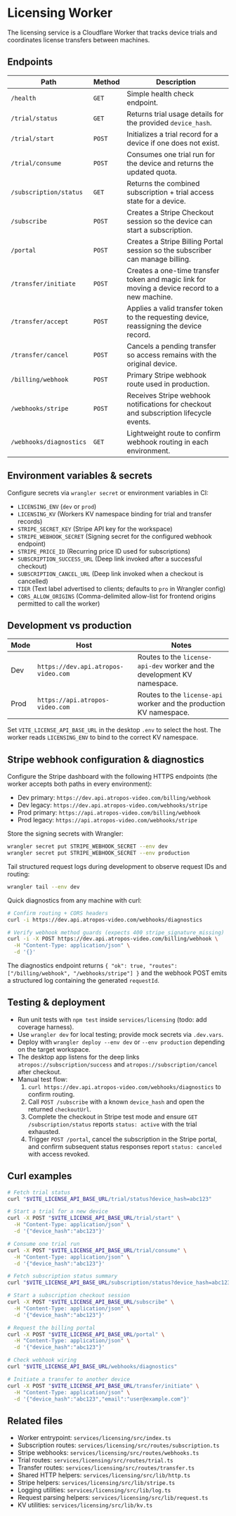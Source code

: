 # Licensing Worker

The licensing service is a Cloudflare Worker that tracks device trials and coordinates license transfers between machines.

## Endpoints

| Path | Method | Description |
| --- | --- | --- |
| `/health` | `GET` | Simple health check endpoint. |
| `/trial/status` | `GET` | Returns trial usage details for the provided `device_hash`. |
| `/trial/start` | `POST` | Initializes a trial record for a device if one does not exist. |
| `/trial/consume` | `POST` | Consumes one trial run for the device and returns the updated quota. |
| `/subscription/status` | `GET` | Returns the combined subscription + trial access state for a device. |
| `/subscribe` | `POST` | Creates a Stripe Checkout session so the device can start a subscription. |
| `/portal` | `POST` | Creates a Stripe Billing Portal session so the subscriber can manage billing. |
| `/transfer/initiate` | `POST` | Creates a one-time transfer token and magic link for moving a device record to a new machine. |
| `/transfer/accept` | `POST` | Applies a valid transfer token to the requesting device, reassigning the device record. |
| `/transfer/cancel` | `POST` | Cancels a pending transfer so access remains with the original device. |
| `/billing/webhook` | `POST` | Primary Stripe webhook route used in production. |
| `/webhooks/stripe` | `POST` | Receives Stripe webhook notifications for checkout and subscription lifecycle events. |
| `/webhooks/diagnostics` | `GET` | Lightweight route to confirm webhook routing in each environment. |

## Environment variables & secrets

Configure secrets via `wrangler secret` or environment variables in CI:

- `LICENSING_ENV` (`dev` or `prod`)
- `LICENSING_KV` (Workers KV namespace binding for trial and transfer records)
- `STRIPE_SECRET_KEY` (Stripe API key for the workspace)
- `STRIPE_WEBHOOK_SECRET` (Signing secret for the configured webhook endpoint)
- `STRIPE_PRICE_ID` (Recurring price ID used for subscriptions)
- `SUBSCRIPTION_SUCCESS_URL` (Deep link invoked after a successful checkout)
- `SUBSCRIPTION_CANCEL_URL` (Deep link invoked when a checkout is cancelled)
- `TIER` (Text label advertised to clients; defaults to `pro` in Wrangler config)
- `CORS_ALLOW_ORIGINS` (Comma-delimited allow-list for frontend origins permitted to call the worker)

## Development vs production

| Mode | Host | Notes |
| --- | --- | --- |
| Dev | `https://dev.api.atropos-video.com` | Routes to the `license-api-dev` worker and the development KV namespace. |
| Prod | `https://api.atropos-video.com` | Routes to the `license-api` worker and the production KV namespace. |

Set `VITE_LICENSE_API_BASE_URL` in the desktop `.env` to select the host. The worker reads `LICENSING_ENV` to bind to the correct KV namespace.

## Stripe webhook configuration & diagnostics

Configure the Stripe dashboard with the following HTTPS endpoints (the worker accepts both paths in every environment):

- Dev primary: `https://dev.api.atropos-video.com/billing/webhook`
- Dev legacy: `https://dev.api.atropos-video.com/webhooks/stripe`
- Prod primary: `https://api.atropos-video.com/billing/webhook`
- Prod legacy: `https://api.atropos-video.com/webhooks/stripe`

Store the signing secrets with Wrangler:

```bash
wrangler secret put STRIPE_WEBHOOK_SECRET --env dev
wrangler secret put STRIPE_WEBHOOK_SECRET --env production
```

Tail structured request logs during development to observe request IDs and routing:

```bash
wrangler tail --env dev
```

Quick diagnostics from any machine with curl:

```bash
# Confirm routing + CORS headers
curl -i https://dev.api.atropos-video.com/webhooks/diagnostics

# Verify webhook method guards (expects 400 stripe_signature_missing)
curl -i -X POST https://dev.api.atropos-video.com/billing/webhook \
  -H "Content-Type: application/json" \
  -d '{}'
```

The diagnostics endpoint returns `{ "ok": true, "routes": ["/billing/webhook", "/webhooks/stripe"] }` and the webhook POST emits a structured log containing the generated `requestId`.

## Testing & deployment

- Run unit tests with `npm test` inside `services/licensing` (todo: add coverage harness).
- Use `wrangler dev` for local testing; provide mock secrets via `.dev.vars`.
- Deploy with `wrangler deploy --env dev` or `--env production` depending on the target workspace.
- The desktop app listens for the deep links `atropos://subscription/success` and `atropos://subscription/cancel` after checkout.
- Manual test flow:
  1. `curl https://dev.api.atropos-video.com/webhooks/diagnostics` to confirm routing.
  2. Call `POST /subscribe` with a known `device_hash` and open the returned `checkoutUrl`.
  3. Complete the checkout in Stripe test mode and ensure `GET /subscription/status` reports `status: active` with the trial exhausted.
  4. Trigger `POST /portal`, cancel the subscription in the Stripe portal, and confirm subsequent status responses report `status: canceled` with access revoked.

## Curl examples

```bash
# Fetch trial status
curl "$VITE_LICENSE_API_BASE_URL/trial/status?device_hash=abc123"

# Start a trial for a new device
curl -X POST "$VITE_LICENSE_API_BASE_URL/trial/start" \
  -H "Content-Type: application/json" \
  -d '{"device_hash":"abc123"}'

# Consume one trial run
curl -X POST "$VITE_LICENSE_API_BASE_URL/trial/consume" \
  -H "Content-Type: application/json" \
  -d '{"device_hash":"abc123"}'

# Fetch subscription status summary
curl "$VITE_LICENSE_API_BASE_URL/subscription/status?device_hash=abc123"

# Start a subscription checkout session
curl -X POST "$VITE_LICENSE_API_BASE_URL/subscribe" \
  -H "Content-Type: application/json" \
  -d '{"device_hash":"abc123"}'

# Request the billing portal
curl -X POST "$VITE_LICENSE_API_BASE_URL/portal" \
  -H "Content-Type: application/json" \
  -d '{"device_hash":"abc123"}'

# Check webhook wiring
curl "$VITE_LICENSE_API_BASE_URL/webhooks/diagnostics"

# Initiate a transfer to another device
curl -X POST "$VITE_LICENSE_API_BASE_URL/transfer/initiate" \
  -H "Content-Type: application/json" \
  -d '{"device_hash":"abc123","email":"user@example.com"}'
```

## Related files

- Worker entrypoint: `services/licensing/src/index.ts`
- Subscription routes: `services/licensing/src/routes/subscription.ts`
- Stripe webhooks: `services/licensing/src/routes/webhooks.ts`
- Trial routes: `services/licensing/src/routes/trial.ts`
- Transfer routes: `services/licensing/src/routes/transfer.ts`
- Shared HTTP helpers: `services/licensing/src/lib/http.ts`
- Stripe helpers: `services/licensing/src/lib/stripe.ts`
- Logging utilities: `services/licensing/src/lib/log.ts`
- Request parsing helpers: `services/licensing/src/lib/request.ts`
- KV utilities: `services/licensing/src/lib/kv.ts`

